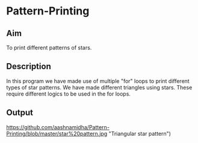 # Pattern-Printing
## Aim
To print different patterns of stars. 
## Description
In this program we have made use of multiple "for" loops to print different types of star patterns. We have made different triangles using stars. These require different logics to be used in the for loops.
## Output 
https://github.com/aashnamidha/Pattern-Printing/blob/master/star%20pattern.jpg "Triangular star pattern")
